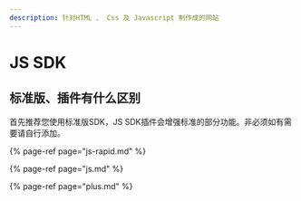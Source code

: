 ```yaml
---
description: 针对HTML 、 Css 及 Javascript 制作成的网站
---
```


# JS SDK

## 标准版、插件有什么区别

首先推荐您使用标准版SDK，JS SDK插件会增强标准的部分功能。非必须如有需要请自行添加。

{% page-ref page="js-rapid.md" %}

{% page-ref page="js.md" %}

{% page-ref page="plus.md" %}



